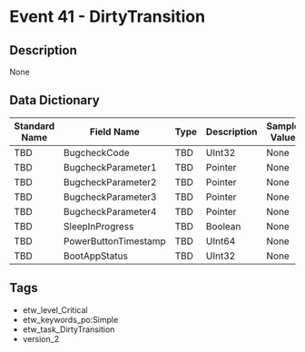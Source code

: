 # Event 41 - DirtyTransition

## Description
None

## Data Dictionary
|Standard Name|Field Name|Type|Description|Sample Value|
|---|---|---|---|---|
|TBD|BugcheckCode|TBD|UInt32|None|None|
|TBD|BugcheckParameter1|TBD|Pointer|None|None|
|TBD|BugcheckParameter2|TBD|Pointer|None|None|
|TBD|BugcheckParameter3|TBD|Pointer|None|None|
|TBD|BugcheckParameter4|TBD|Pointer|None|None|
|TBD|SleepInProgress|TBD|Boolean|None|None|
|TBD|PowerButtonTimestamp|TBD|UInt64|None|None|
|TBD|BootAppStatus|TBD|UInt32|None|None|

## Tags
* etw_level_Critical
* etw_keywords_po:Simple
* etw_task_DirtyTransition
* version_2